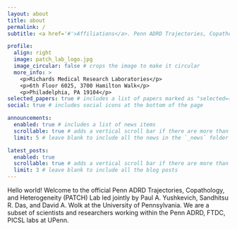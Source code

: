 ```yaml
---
layout: about
title: about
permalink: /
subtitle: <a href='#'>Affiliations</a>. Penn ADRD Trajectories, Copathology, and Heterogeneity Lab

profile:
  align: right
  image: patch_lab_logo.jpg
  image_circular: false # crops the image to make it circular
  more_info: >
    <p>Richards Medical Research Laboratories</p>
    <p>6th Floor 6025, 3700 Hamilton Walk</p>
    <p>Philadelphia, PA 19104</p>
selected_papers: true # includes a list of papers marked as "selected={true}"
social: true # includes social icons at the bottom of the page

announcements:
  enabled: true # includes a list of news items
  scrollable: true # adds a vertical scroll bar if there are more than 3 news items
  limit: 5 # leave blank to include all the news in the `_news` folder

latest_posts:
  enabled: true
  scrollable: true # adds a vertical scroll bar if there are more than 3 new posts items
  limit: 3 # leave blank to include all the blog posts
---
```


Hello world! Welcome to the official Penn ADRD Trajectories, Copathology, and Heterogeneity (PATCH) Lab led jointly by Paul A. Yushkevich, Sandhitsu R. Das, and David A. Wolk at the University of Pennsylvania. We are a subset of scientists and researchers working within the Penn ADRD, FTDC, PICSL labs at UPenn.

